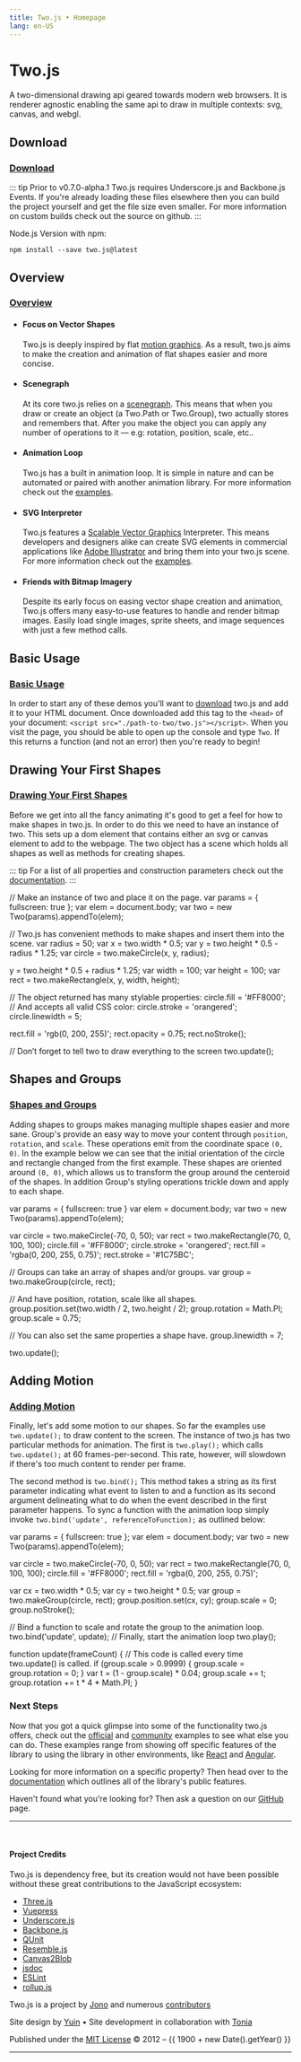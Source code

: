 ```yaml
---
title: Two.js • Homepage
lang: en-US
---
```


# Two.js

A two-dimensional drawing api geared towards modern web browsers. It is renderer agnostic enabling the same api to draw in multiple contexts: svg, canvas, and webgl.

<div>
<custom-button text="Github" type="github" href="https://github.com/jonobr1/two.js" />
<custom-button text="Package" type="npm" href="https://www.npmjs.com/package/two.js" />
<custom-button text="Sponsor" type="sponsor" href="https://github.com/sponsors/jonobr1" />
</div>

<carbon-ads />

## Download

<h3 class="visible"><a href="#download">Download</a></h3>

<div>
<custom-button text="Development" type="download" href="https://raw.githubusercontent.com/jonobr1/two.js/dev/build/two.js" :size="$themeConfig.developmentSize" />
<custom-button text="Production" type="download" href="https://raw.githubusercontent.com/jonobr1/two.js/dev/build/two.min.js" :size="$themeConfig.productionSize" />
</div>

::: tip
Prior to v0.7.0-alpha.1 Two.js requires Underscore.js and Backbone.js Events. If you're already loading these files elsewhere then you can build the project yourself and get the file size even smaller. For more information on custom builds check out the source on github.
:::

Node.js Version with npm:
```
npm install --save two.js@latest
```

## Overview

<h3 class="visible"><a href="#overview">Overview</a></h3>

* #### Focus on Vector Shapes
  Two.js is deeply inspired by flat [motion graphics](http://en.wikipedia.org/wiki/Motion_graphics). As a result, two.js aims to make the creation and animation of flat shapes easier and more concise.

* #### Scenegraph
  At its core two.js relies on a [scenegraph](http://en.wikipedia.org/wiki/Scene_graph). This means that when you draw or create an object (a Two.Path or Two.Group), two actually stores and remembers that. After you make the object you can apply any number of operations to it — e.g: rotation, position, scale, etc..

* #### Animation Loop
  Two.js has a built in animation loop. It is simple in nature and can be automated or paired with another animation library. For more information check out the [examples](/examples/).

* #### SVG Interpreter
  Two.js features a [Scalable Vector Graphics](http://en.wikipedia.org/wiki/Scalable_Vector_Graphics) Interpreter. This means developers and designers alike can create SVG elements in commercial applications like [Adobe Illustrator](http://www.adobe.com/products/illustrator) and bring them into your two.js scene. For more information check out the [examples](/examples/).

* #### Friends with Bitmap Imagery
  Despite its early focus on easing vector shape creation and animation, Two.js offers many easy-to-use features to handle and render bitmap images. Easily load single images, sprite sheets, and image sequences with just a few method calls.

## Basic Usage

<h3 class="visible"><a href="#basic-usage">Basic Usage</a></h3>

In order to start any of these demos you'll want to [download](#download) two.js and add it to your HTML document. Once downloaded add this tag to the `<head>` of your document: `<script src="./path-to-two/two.js"></script>`. When you visit the page, you should be able to open up the console and type `Two`. If this returns a function (and not an error) then you're ready to begin!

## Drawing Your First Shapes

<h3 class="visible"><a href="#drawing-your-first-shapes">Drawing Your First Shapes</a></h3>

Before we get into all the fancy animating it's good to get a feel for how to make shapes in two.js. In order to do this we need to have an instance of two. This sets up a dom element that contains either an svg or canvas element to add to the webpage. The two object has a scene which holds all shapes as well as methods for creating shapes.

::: tip
For a list of all properties and construction parameters check out the [documentation](./docs/).
:::

<inline-editor scripts="https://cdn.jsdelivr.net/npm/two.js@latest/build/two.js">
// Make an instance of two and place it on the page.
var params = { fullscreen: true };
var elem = document.body;
var two = new Two(params).appendTo(elem);

// Two.js has convenient methods to make shapes and insert them into the scene.
var radius = 50;
var x = two.width * 0.5;
var y = two.height * 0.5 - radius * 1.25;
var circle = two.makeCircle(x, y, radius);

y = two.height * 0.5 + radius * 1.25;
var width = 100;
var height = 100;
var rect = two.makeRectangle(x, y, width, height);

// The object returned has many stylable properties:
circle.fill = '#FF8000';
// And accepts all valid CSS color:
circle.stroke = 'orangered';
circle.linewidth = 5;

rect.fill = 'rgb(0, 200, 255)';
rect.opacity = 0.75;
rect.noStroke();

// Don’t forget to tell two to draw everything to the screen
two.update();

</inline-editor>

## Shapes and Groups

<h3 class="visible"><a href="#shapes-and-groups">Shapes and Groups</a></h3>

Adding shapes to groups makes managing multiple shapes easier and more sane. Group's provide an easy way to move your content through `position`, `rotation`, and `scale`. These operations emit from the coordinate space `(0, 0)`. In the example below we can see that the initial orientation of the circle and rectangle changed from the first example. These shapes are oriented around `(0, 0)`, which allows us to transform the group around the centeroid of the shapes. In addition Group's styling operations trickle down and apply to each shape.

<inline-editor scripts="https://cdn.jsdelivr.net/npm/two.js@latest/build/two.js">
var params = { fullscreen: true }
var elem = document.body;
var two = new Two(params).appendTo(elem);

var circle = two.makeCircle(-70, 0, 50);
var rect = two.makeRectangle(70, 0, 100, 100);
circle.fill = '#FF8000';
circle.stroke = 'orangered';
rect.fill = 'rgba(0, 200, 255, 0.75)';
rect.stroke = '#1C75BC';

// Groups can take an array of shapes and/or groups.
var group = two.makeGroup(circle, rect);

// And have position, rotation, scale like all shapes.
group.position.set(two.width / 2, two.height / 2);
group.rotation = Math.PI;
group.scale = 0.75;

// You can also set the same properties a shape have.
group.linewidth = 7;

two.update();

</inline-editor>

## Adding Motion

<h3 class="visible"><a href="#adding-motion">Adding Motion</a></h3>

Finally, let's add some motion to our shapes. So far the examples use `two.update();` to draw content to the screen. The instance of two.js has two particular methods for animation. The first is `two.play();` which calls `two.update();` at 60 frames-per-second. This rate, however, will slowdown if there's too much content to render per frame.

The second method is `two.bind();` This method takes a string as its first parameter indicating what event to listen to and a function as its second argument delineating what to do when the event described in the first parameter happens. To sync a function with the animation loop simply invoke `two.bind('update', referenceToFunction);` as outlined below:

<inline-editor scripts="https://cdn.jsdelivr.net/npm/two.js@latest/build/two.js">
var params = { fullscreen: true };
var elem = document.body;
var two = new Two(params).appendTo(elem);

var circle = two.makeCircle(-70, 0, 50);
var rect = two.makeRectangle(70, 0, 100, 100);
circle.fill = '#FF8000';
rect.fill = 'rgba(0, 200, 255, 0.75)';

var cx = two.width * 0.5;
var cy = two.height * 0.5;
var group = two.makeGroup(circle, rect);
group.position.set(cx, cy);
group.scale = 0;
group.noStroke();

// Bind a function to scale and rotate the group to the animation loop.
two.bind('update', update);
// Finally, start the animation loop
two.play();

function update(frameCount) {
  // This code is called every time two.update() is called.
  if (group.scale > 0.9999) {
    group.scale = group.rotation = 0;
  }
  var t = (1 - group.scale) * 0.04;
  group.scale += t;
  group.rotation += t * 4 * Math.PI;
}

</inline-editor>

### Next Steps

Now that you got a quick glimpse into some of the functionality two.js offers, check out the [official](/examples/#official-examples) and [community](/examples/#community-examples) examples to see what else you can do. These examples range from showing off specific features of the library to using the library in other environments, like [React](/examples/#react) and [Angular](/examples/#angular).

Looking for more information on a specific property? Then head over to the [documentation](/docs/two/) which outlines all of the library's public features.

Haven't found what you're looking for? Then ask a question on our [GitHub](https://github.com/jonobr1/two.js/issues/new?assignees=&labels=question&template=question.md&title=%5BQuestion%5D) page.

---

<br />

#### Project Credits

Two.js is dependency free, but its creation would not have been possible without these great contributions to the JavaScript ecosystem:

<div class="inspiration">

+ [Three.js](http://threejs.org/)
+ [Vuepress](https://vuepress.vuejs.org/)
+ [Underscore.js](https://underscorejs.org/)
+ [Backbone.js](https://backbonejs.org/)
+ [QUnit](https://qunitjs.com/)
+ [Resemble.js](https://github.com/rsmbl/Resemble.js)
+ [Canvas2Blob](https://github.com/blueimp/JavaScript-Canvas-to-Blob)
+ [jsdoc](https://jsdoc.app/)
+ [ESLint](https://eslint.org/)
+ [rollup.js](https://rollupjs.org/)

</div>

<div class="project-footnote">

Two.js is a project by [Jono](http://jono.fyi/) and numerous [contributors](https://github.com/jonobr1/two.js/graphs/contributors)

Site design by [Yuin](https://yuinchien.com/) • Site development in collaboration with [Tonia](https://toniab.com/)

Published under the [MIT License](https://github.com/jonobr1/two.js/blob/dev/LICENSE) © 2012 – {{ 1900 + new Date().getYear() }}

</div>

---
